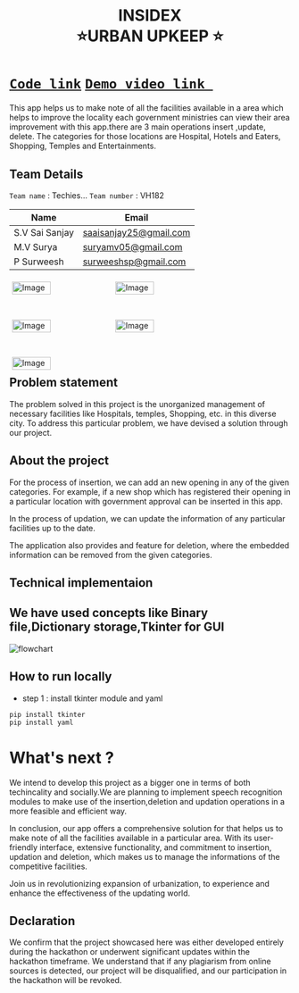 <h1 align="center" style="border-bottom: none">
    <b>
        <a> INSIDEX </a><br>
    </b>
    ⭐️URBAN UPKEEP ⭐️ <br>
</h1>

# [`Code link`](https://drive.google.com/file/d/1O5_slsj9K0xmj-DqqztOzWZmU4f1OtTE/view?usp=drive_link)  [`Demo video link `](https://drive.google.com/file/d/1MgQ_uDpk0AeWGnr1XL-7NPL1DmWTrqeY/view?usp=drive_link)
This app helps us to make note of all the facilities available in a area which helps to improve the locality each government ministries can view their area improvement with this app.there are 3 main operations insert ,update, delete. The categories for those locations are Hospital, Hotels and Eaters, Shopping, Temples and Entertainments.

## Team Details
`Team name` : Techies...
`Team number` : VH182

| Name    | Email           |
|---------|-----------------|
| S.V Sai Sanjay | saaisanjay25@gmail.com |
| M.V Surya | suryamv05@gmail.com |
| P Surweesh | surweeshsp@gmail.com |

<div style="display: flex; flex-wrap: wrap;">
<a>
    <img src="https://i.ibb.co/CtSWzPx/image1.png" alt="Image 1" style="width: 40%; margin: 5px;">
    <img src="https://i.ibb.co/YPzdNT5/image2.png" alt="Image 2" style="width: 40%; margin: 5px;">
    <img src="https://i.ibb.co/xYRWCNh/image3.png" alt="Image 3" style="width: 40%; margin: 5px;">
    <img src="https://i.ibb.co/Sc4Rv5P/image4.png" alt="Image 4" style="width: 40%; margin: 5px;">
    <img src="https://i.ibb.co/xgVjcMK/image5.png" alt="Image 5" style="width: 40%; margin: 5px;">
   </a>
</div>

## Problem statement 
The problem solved in this project is the unorganized management of
necessary facilities like Hospitals, temples, Shopping, etc. in this
diverse city. To address this particular problem, we have devised a
solution through our project.
## About the project
For the process of insertion, we can add an new opening in any of the
given categories. For example, if a new shop which has registered their
opening in a particular location with government approval can be
inserted in this app.

In the process of updation, we can update the information of any
particular facilities up to the date.

The application also provides and feature for deletion, where the
embedded information can be removed from the given categories.

## Technical implementaion 
We have used concepts like Binary file,Dictionary storage,Tkinter for GUI
- 
![flowchart](https://images.datacamp.com/image/upload/v1677586031/Pickle_Python_Object_Serialization_c63df96c79.png)


## How to run locally 

- step 1 : install tkinter module and yaml
```
pip install tkinter
pip install yaml
```

# What's next ?
We intend to develop this project as a bigger one in terms of both techincality and socially.We are planning to
implement speech recognition modules to make use of the insertion,deletion and updation operations in a more 
feasible and efficient way.

In conclusion, our app offers a comprehensive solution for that helps us to make note of all the facilities available in a particular area. With its user-friendly interface, extensive functionality, and commitment to insertion, updation and deletion, which makes us to manage the informations of the competitive facilities. 

Join us in revolutionizing expansion of  urbanization, to experience and enhance  the effectiveness of the updating world.

## Declaration
We confirm that the project showcased here was either developed entirely during the hackathon or underwent significant updates within the hackathon timeframe. We understand that if any plagiarism from online sources is detected, our project will be disqualified, and our participation in the hackathon will be revoked.

